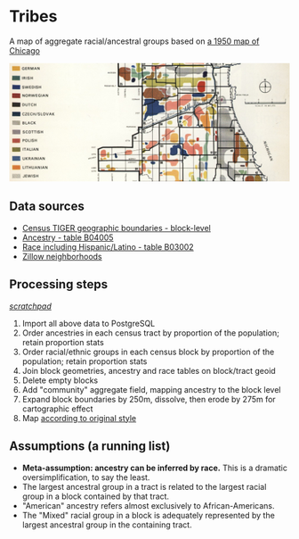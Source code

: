 # Tribes
A map of aggregate racial/ancestral groups based on [a 1950 map of Chicago](https://upload.wikimedia.org/wikipedia/commons/b/b5/Chicago_Demographics_in_1950_Map.jpg)

![original](original.png)

## Data sources
 - [Census TIGER geographic boundaries - block-level](data/cook_county_blocks.geojson)
 - [Ancestry - table B04005](data/ACS_14_5YR_B04005_with_ann.csv)
 - [Race including Hispanic/Latino - table B03002](data/ACS_14_5YR_B03002_with_ann.csv)
 - [Zillow neighborhoods](data/zillow_neighborhoods.geojson)
 
## Processing steps
_[scratchpad](processing/community_map_steps.sql)_
 1. Import all above data to PostgreSQL
 2. Order ancestries in each census tract by proportion of the population; retain proportion stats
 3. Order racial/ethnic groups in each census block by proportion of the population; retain proportion stats
 4. Join block geometries, ancestry and race tables on block/tract geoid
 5. Delete empty blocks
 6. Add "community" aggregate field, mapping ancestry to the block level
 7. Expand block boundaries by 250m, dissolve, then erode by 275m for cartographic effect
 8. Map [according to original style](cartography/chicago_demographics.mss)
 
## Assumptions (a running list)
 - __Meta-assumption: ancestry can be inferred by race.__ This is a dramatic oversimplification, to say the least.
 - The largest ancestral group in a tract is related to the largest racial group in a block contained by that tract.
 - "American" ancestry refers almost exclusively to African-Americans.
 - The "Mixed" racial group in a block is adequately represented by the largest ancestral group in the containing tract.